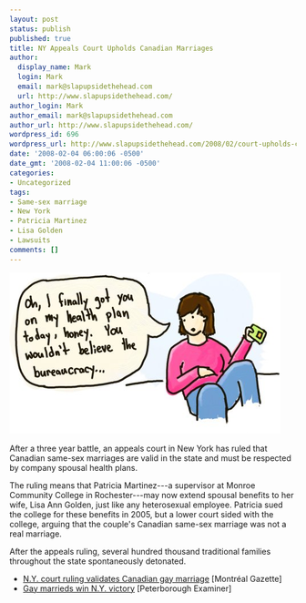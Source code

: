 ```yaml
---
layout: post
status: publish
published: true
title: NY Appeals Court Upholds Canadian Marriages
author:
  display_name: Mark
  login: Mark
  email: mark@slapupsidethehead.com
  url: http://www.slapupsidethehead.com/
author_login: Mark
author_email: mark@slapupsidethehead.com
author_url: http://www.slapupsidethehead.com/
wordpress_id: 696
wordpress_url: http://www.slapupsidethehead.com/2008/02/court-upholds-canadian-marriages/
date: '2008-02-04 06:00:06 -0500'
date_gmt: '2008-02-04 11:00:06 -0500'
categories:
- Uncategorized
tags:
- Same-sex marriage
- New York
- Patricia Martinez
- Lisa Golden
- Lawsuits
comments: []
---
```

![Health Plan](/wp-content/media/2008/02/health-plan.jpg)

After a three year battle, an appeals court in New York has ruled that Canadian same-sex marriages are valid in the state and must be respected by company spousal health plans.

The ruling means that Patricia Martinez---a supervisor at Monroe Community College in Rochester---may now extend spousal benefits to her wife, Lisa Ann Golden, just like any heterosexual employee. Patricia sued the college for these benefits in 2005, but a lower court sided with the college, arguing that the couple's Canadian same-sex marriage was not a real marriage.

After the appeals ruling, several hundred thousand traditional families throughout the state spontaneously detonated.

- [N.Y. court ruling validates Canadian gay marriage](http://www.canada.com/montrealgazette/news/story.html?id=6ed7670f-1b8b-43b4-a469-15e329bffd68) [Montréal Gazette]
- [Gay marrieds win N.Y. victory](http://www.thepeterboroughexaminer.com/ArticleDisplay.aspx?e=886188) [Peterborough Examiner]
